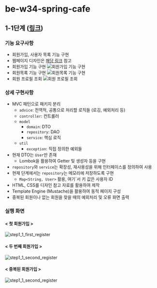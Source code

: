 # be-w34-spring-cafe
## 1-1단계 ([링크](https://lucas.codesquad.kr/2022-kakao/course/%EC%9B%B9%EB%B0%B1%EC%97%94%EB%93%9C/Kakao-Cafe/%EC%B9%B4%ED%8E%98-%EA%B5%AC%ED%98%84-1%EB%8B%A8%EA%B3%84))
### 기능 요구사항
- 회원가입, 사용자 목록 기능 구현
- 웹페이지 디자인은 [해당 링크](https://www.figma.com/file/nwhBasptomWJCAMkElxp74/%EC%9E%90%EB%B0%94%EB%B0%B1%EC%97%94%EB%93%9C%EA%B5%90%EC%9C%A1%EC%9A%A9%EC%9B%B9%ED%8E%98%EC%9D%B4%EC%A7%80?node-id=0%3A1) 참고
- 회원가입 기능 구현
  ![회원가입 기능 구현](https://s3.ap-northeast-2.amazonaws.com/lucas-image.codesquad.kr/1641743868263user_form.PNG)
- 회원목록 기능 구현
  ![회원목록 기능 구현](https://s3.ap-northeast-2.amazonaws.com/lucas-image.codesquad.kr/1641743976051user_list.PNG)
- 회원 프로필 조회
  ![회원 프로필 조회](https://s3.ap-northeast-2.amazonaws.com/lucas-image.codesquad.kr/1641744019487user_profile.PNG)
### 상세 구현사항
- MVC 패턴으로 패키지 분리
    - `advice`: 전역적, 공통으로 처리할 로직들 (로깅, 예외처리 등)
    - `controller`: 컨트롤러
    - `model`
        - `domain`: DTO
        - `repository`: DAO
        - `service`: 핵심 로직
    - `util`
        - `exception`: 직접 정의한 예외들
- 현재 DTO는 `User`만 존재
  - Lombok을 활용하여 Getter 및 생성자 등을 구현
- `repository`와 `service`는 확장성, 재사용성을 위해 인터페이스를 정의하여 사용
- 현재 단계에서는 `repository`는 메모리에 저장하도록 구현
    - `Map<String, User>` 활용, 여기`서 키 값은 사용자 ID
- HTML, CSS를 디자인 참고 자료를 활용하여 제작
- Template Engine (Mustache)을 활용하여 동적 페이지 구성
- 중복된 회원이나 없는 회원을 찾을 때의 예외처리 및 오류 화면 출력
### 실행 화면
#### < 첫 회원가입 >
![step1_1_first_register](img/step1_1_first_register.gif)
#### < 두 번째 회원가입 >
![step1_1_second_register](img/step1_1_second_register.gif)
#### < 중복된 회원가입 >
![step1_1_second_register](img/step1_1_duplicated.gif)
